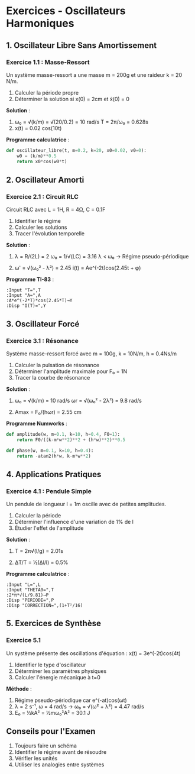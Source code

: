 # Exercices - Oscillateurs Harmoniques

## 1. Oscillateur Libre Sans Amortissement

### Exercice 1.1 : Masse-Ressort
Un système masse-ressort a une masse m = 200g et une raideur k = 20 N/m.
1. Calculer la période propre
2. Déterminer la solution si x(0) = 2cm et ẋ(0) = 0

**Solution** :
1. ω₀ = √(k/m) = √(20/0.2) = 10 rad/s
   T = 2π/ω₀ = 0.628s
2. x(t) = 0.02 cos(10t)

**Programme calculatrice** :
```python
def oscillateur_libre(t, m=0.2, k=20, x0=0.02, v0=0):
    w0 = (k/m)**0.5
    return x0*cos(w0*t)
```

## 2. Oscillateur Amorti

### Exercice 2.1 : Circuit RLC
Circuit RLC avec L = 1H, R = 4Ω, C = 0.1F
1. Identifier le régime
2. Calculer les solutions
3. Tracer l'évolution temporelle

**Solution** :
1. λ = R/(2L) = 2
   ω₀ = 1/√(LC) = 3.16
   λ < ω₀ → Régime pseudo-périodique

2. ω' = √(ω₀² - λ²) = 2.45
   i(t) = Ae^(-2t)cos(2.45t + φ)

**Programme TI-83** :
```basic
:Input "T=",T
:Input "A=",A
:A*e^(-2*T)*cos(2.45*T)→Y
:Disp "I(T)=",Y
```

## 3. Oscillateur Forcé

### Exercice 3.1 : Résonance
Système masse-ressort forcé avec m = 100g, k = 10N/m, h = 0.4Ns/m
1. Calculer la pulsation de résonance
2. Déterminer l'amplitude maximale pour F₀ = 1N
3. Tracer la courbe de résonance

**Solution** :
1. ω₀ = √(k/m) = 10 rad/s
   ωr = √(ω₀² - 2λ²) = 9.8 rad/s

2. Amax = F₀/(hωr) = 2.55 cm

**Programme Numworks** :
```python
def amplitude(w, m=0.1, k=10, h=0.4, F0=1):
    return F0/((k-m*w**2)**2 + (h*w)**2)**0.5

def phase(w, m=0.1, k=10, h=0.4):
    return -atan2(h*w, k-m*w**2)
```

## 4. Applications Pratiques

### Exercice 4.1 : Pendule Simple
Un pendule de longueur l = 1m oscille avec de petites amplitudes.
1. Calculer la période
2. Déterminer l'influence d'une variation de 1% de l
3. Étudier l'effet de l'amplitude

**Solution** :
1. T = 2π√(l/g) = 2.01s

2. ΔT/T = ½(Δl/l) = 0.5%

**Programme calculatrice** :
```basic
:Input "L=",L
:Input "THETA0=",T
:2*π*√(L/9.81)→P
:Disp "PERIODE=",P
:Disp "CORRECTION=",(1+T²/16)
```

## 5. Exercices de Synthèse

### Exercice 5.1
Un système présente des oscillations d'équation :
x(t) = 3e^(-2t)cos(4t)
1. Identifier le type d'oscillateur
2. Déterminer les paramètres physiques
3. Calculer l'énergie mécanique à t=0

**Méthode** :
1. Régime pseudo-périodique car e^(-at)cos(ωt)
2. λ = 2 s⁻¹, ω = 4 rad/s
   → ω₀ = √(ω² + λ²) = 4.47 rad/s
3. E₀ = ½kA² = ½mω₀²A² = 30.1 J

## Conseils pour l'Examen
1. Toujours faire un schéma
2. Identifier le régime avant de résoudre
3. Vérifier les unités
4. Utiliser les analogies entre systèmes 